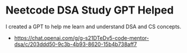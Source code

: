 # Neetcode DSA Study GPT Helped

I created a GPT to help me learn and understand DSA and CS concepts. 

- https://chat.openai.com/g/g-s21DTeDv5-code-mentor-dsa/c/203ddd50-9c3b-4b93-8620-15b4b738aff7